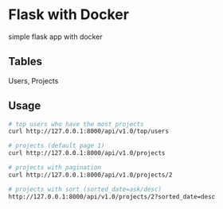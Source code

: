 # Flask with Docker

simple flask app with docker

## Tables

Users, Projects

## Usage

```bash
# top users who have the most projects
curl http://127.0.0.1:8000/api/v1.0/top/users

# projects (default page 1)
curl http://127.0.0.1:8000/api/v1.0/projects

# projects with pagination
curl http://127.0.0.1:8000/api/v1.0/projects/2

# projects with sort (sorted_date=ask/desc)
http://127.0.0.1:8000/api/v1.0/projects/2?sorted_date=desc

```
